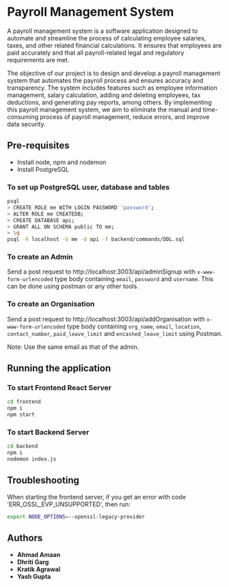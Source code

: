 # Payroll Management System

A payroll management system is a software application designed to automate and streamline the process of calculating employee salaries, taxes, and other related financial calculations. It ensures that employees are paid accurately and that all payroll-related legal and regulatory requirements are met.

The objective of our project is to design and develop a payroll management system that automates the payroll process and ensures accuracy and transparency. The system includes features such as employee information management, salary calculation, adding and deleting employees, tax deductions, and generating pay reports, among others. By implementing this payroll management system, we aim to eliminate the manual and time-consuming process of payroll management, reduce errors, and improve data security.

## Pre-requisites

- Install node, npm and nodemon
- Install PostgreSQL

### To set up PostgreSQL user, database and tables

```bash
psql
> CREATE ROLE me WITH LOGIN PASSWORD 'password';
> ALTER ROLE me CREATEDB;
> CREATE DATABASE api;
> GRANT ALL ON SCHEMA public TO me;
> \q
psql -h localhost -U me -d api -f backend/commands/DDL.sql
```

### To create an Admin

Send a post request to http://localhost:3003/api/adminSignup with `x-www-form-urlencoded` type body containing `email`, `password` and `username`. This can be done using postman or any other tools.

### To create an Organisation

Send a post request to http://localhost:3003/api/addOrganisation with `x-www-form-urlencoded` type body containing `org_name`, `email`, `location`, `contact_number`, `paid_leave_limit` and `encashed_leave_limit` using Postman.

Note: Use the same email as that of the admin.

## Running the application

### To start Frontend React Server
```bash
cd frontend
npm i
npm start
```

### To start Backend Server
```bash
cd backend
npm i
nodemon index.js
```

## Troubleshooting

When starting the frontend server, if you get an error with code 'ERR_OSSL_EVP_UNSUPPORTED', then run:
```bash
export NODE_OPTIONS=--openssl-legacy-provider
```

## Authors

- **Ahmad Amaan**
- **Dhriti Garg**
- **Kratik Agrawal**
- **Yash Gupta**
